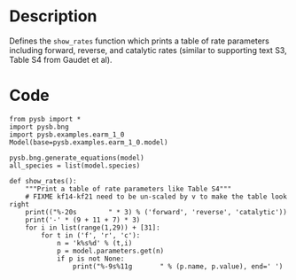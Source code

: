 # Description
Defines the `show_rates` function which prints a table of rate parameters including forward, reverse, and catalytic rates (similar to supporting text S3, Table S4 from Gaudet et al).

# Code
```
from pysb import *
import pysb.bng
import pysb.examples.earm_1_0
Model(base=pysb.examples.earm_1_0.model)

pysb.bng.generate_equations(model)
all_species = list(model.species)

def show_rates():
    """Print a table of rate parameters like Table S4"""
    # FIXME kf14-kf21 need to be un-scaled by v to make the table look right
    print(("%-20s        " * 3) % ('forward', 'reverse', 'catalytic'))
    print('-' * (9 + 11 + 7) * 3)
    for i in list(range(1,29)) + [31]:
        for t in ('f', 'r', 'c'):
            n = 'k%s%d' % (t,i)
            p = model.parameters.get(n)
            if p is not None:
                print("%-9s%11g       " % (p.name, p.value), end=' ')

```
